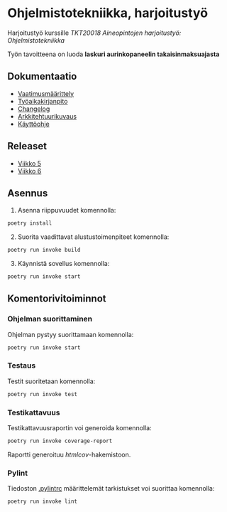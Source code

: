 # Ohjelmistotekniikka, harjoitustyö

Harjoitustyö kurssille *TKT20018 Aineopintojen harjoitustyö: Ohjelmistotekniikka*

Työn tavoitteena on luoda **laskuri aurinkopaneelin takaisinmaksuajasta**

## Dokumentaatio

- [Vaatimusmäärittely](./sovellus/dokumentaatio/vaatimusmaarittely.md)
- [Työaikakirjanpito](./sovellus/dokumentaatio/tuntikirjanpito.md)
- [Changelog](./sovellus/dokumentaatio/changelog.md)
- [Arkkitehtuurikuvaus](./sovellus/dokumentaatio/arkkitehtuuri.md)
- [Käyttöohje](./sovellus/dokumentaatio/kayttoohje.md)

## Releaset

- [Viikko 5](https://github.com/varkkha/ot-harjoitustyo/releases/tag/viikko5)
- [Viikko 6](https://github.com/varkkha/ot-harjoitustyo/releases/tag/viikko6)

## Asennus

1. Asenna riippuvuudet komennolla:

```bash
poetry install
```

2. Suorita vaadittavat alustustoimenpiteet komennolla:

```bash
poetry run invoke build
```

3. Käynnistä sovellus komennolla:

```bash
poetry run invoke start
```

## Komentorivitoiminnot

### Ohjelman suorittaminen

Ohjelman pystyy suorittamaan komennolla:

```bash
poetry run invoke start
```

### Testaus

Testit suoritetaan komennolla:

```bash
poetry run invoke test
```

### Testikattavuus

Testikattavuusraportin voi generoida komennolla:

```bash
poetry run invoke coverage-report
```

Raportti generoituu _htmlcov_-hakemistoon.

### Pylint

Tiedoston [.pylintrc](./sovellus/.pylintrc) määrittelemät tarkistukset voi suorittaa komennolla:

```bash
poetry run invoke lint
```

